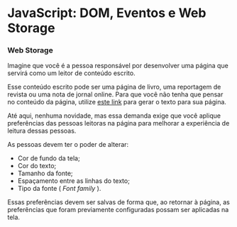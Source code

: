 # JavaScript: DOM, Eventos e Web Storage
### Web Storage
Imagine que você é a pessoa responsável por desenvolver uma página que servirá como um leitor de conteúdo escrito.

Esse conteúdo escrito pode ser uma página de livro, uma reportagem de revista ou uma nota de jornal online. Para que você não tenha que pensar no conteúdo da página, utilize  [este link](https://www.lipsum.com/) para gerar o texto para sua página.

Até aqui, nenhuma novidade, mas essa demanda exige que você aplique preferências das pessoas leitoras na página para melhorar a experiência de leitura dessas pessoas.

As pessoas devem ter o poder de alterar:

-   Cor de fundo da tela;
-   Cor do texto;
-   Tamanho da fonte;
-   Espaçamento entre as linhas do texto;
-   Tipo da fonte (  _Font family_ ).

Essas preferências devem ser salvas de forma que, ao retornar à página, as preferências que foram previamente configuradas possam ser aplicadas na tela.
